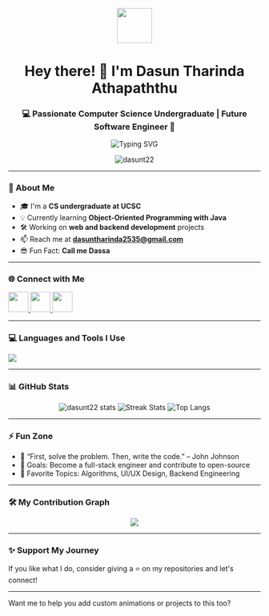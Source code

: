<p align="center"><picture ><img src = "https://github.com/7oSkaaa/7oSkaaa/blob/main/Images/about_me.gif?raw=true" width = 70px ></picture></p>

<h1 align="center">Hey there! 👋 I'm Dasun Tharinda Athapaththu</h1>
<h3 align="center">💻 Passionate Computer Science Undergraduate | Future Software Engineer 🚀</h3>

<p align="center">
  <img src="https://readme-typing-svg.herokuapp.com?font=Fira+Code&weight=600&size=24&pause=1000&center=true&vCenter=true&width=435&lines=Welcome+to+my+GitHub!;CS+Undergrad+from+UCSC;OOP+Lover+%7C+Java+%7C+React;Always+learning+%F0%9F%93%9A+and+growing!" alt="Typing SVG" />
</p>

<p align="center"> 
  <img src="https://komarev.com/ghpvc/?username=dasunt22&label=Profile%20views&color=0e75b6&style=flat" alt="dasunt22" />
</p>

---

### 🚀 About Me
- 🎓 I'm a **CS undergraduate at UCSC**
- 💡 Currently learning **Object-Oriented Programming with Java**
- 🛠️ Working on **web and backend development** projects
- 📫 Reach me at **dasuntharinda2535@gmail.com**
- 😎 Fun Fact: **Call me Dassa**

---

### 🌐 Connect with Me

<p align="left">
  <a href="https://linkedin.com/in/dasun athapaththu" target="blank">
    <img src="https://skillicons.dev/icons?i=linkedin" height="40"/>
  </a>
  <a href="https://fb.com/dasun athapaththu" target="blank">
    <img src="https://skillicons.dev/icons?i=facebook" height="40"/>
  </a>
  <a href="https://instagram.com/dasun_tharinda_22" target="blank">
    <img src="https://skillicons.dev/icons?i=instagram" height="40"/>
  </a>
</p>

---

### 💻 Languages and Tools I Use

<p align="left">
  <img src="https://skillicons.dev/icons?i=c,cpp,java,html,css,php,react,mongodb,mysql,git,figma" />
</p>

---

### 📊 GitHub Stats

<p align="center">
  <img src="https://github-readme-stats.vercel.app/api?username=dasunt22&show_icons=true&theme=radical" alt="dasunt22 stats" />
 
  <img src="https://github-readme-streak-stats.herokuapp.com/?user=dasunt22&theme=radical" alt="Streak Stats" />
  
  <img src="https://github-readme-stats.vercel.app/api/top-langs/?username=dasunt22&layout=compact&theme=radical" alt="Top Langs" />
</p>

---

### ⚡ Fun Zone

- 💬 “First, solve the problem. Then, write the code.” – John Johnson
- 🎯 Goals: Become a full-stack engineer and contribute to open-source
- 🧠 Favorite Topics: Algorithms, UI/UX Design, Backend Engineering

---

### 🛠️ My Contribution Graph

<p align="center">
  <img src="https://github-readme-activity-graph.vercel.app/graph?username=dasunt22&bg_color=000000&color=00ffff&line=00ffff&point=ffffff&area=true&hide_border=true"/>
</p>

---

### ✨ Support My Journey

If you like what I do, consider giving a ⭐ on my repositories and let's connect!

---

Want me to help you add custom animations or projects to this too?
